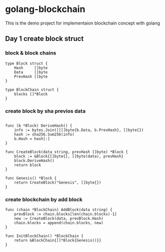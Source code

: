 # golang-blockchain

This is the demo project for implementaion blockchain concept with golang

## Day 1 create block struct

### block & block chains
```golang
type Block struct {
	Hash     []byte
	Data     []byte
	PrevHash []byte
}

type BlockChain struct {
	blocks []*Block
}
```

### create block by sha previos data

```golang

func (b *Block) DeriveHash() {
	info := bytes.Join([][]byte{b.Data, b.PrevHash}, []byte{})
	hash := sha256.Sum256(info)
	b.Hash = hash[:]
}

func CreateBlock(data string, prevHash []byte) *Block {
	block := &Block{[]byte{}, []byte(data), prevHash}
	block.DeriveHash()
	return block
}

func Genesis() *Block {
	return CreateBlock("Genesis", []byte{})
}
```

### create blockchain by add block

```golang
func (chain *BlockChain) AddBlock(data string) {
	prevBlock := chain.blocks[len(chain.blocks)-1]
	new := CreateBlock(data, prevBlock.Hash)
	chain.blocks = append(chain.blocks, new)
}

func InitBlockChain() *BlockChain {
	return &BlockChain{[]*Block{Genesis()}}
}
```